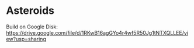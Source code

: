 # Asteroids

Build on Google Disk: https://drive.google.com/file/d/1RKwB16agGYo4r4wf5R50Jg1tNTXQLLEE/view?usp=sharing

